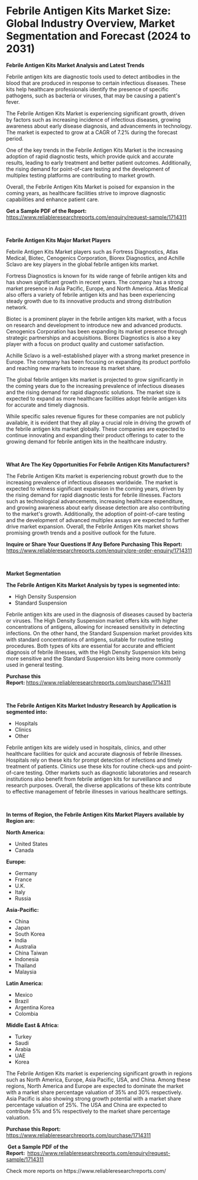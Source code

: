 <p><h1>Febrile Antigen Kits Market Size: Global Industry Overview, Market Segmentation and Forecast (2024 to 2031)</h1></p><p><strong>Febrile Antigen Kits Market Analysis and Latest Trends</strong></p>
<p><p>Febrile antigen kits are diagnostic tools used to detect antibodies in the blood that are produced in response to certain infectious diseases. These kits help healthcare professionals identify the presence of specific pathogens, such as bacteria or viruses, that may be causing a patient's fever.</p><p>The Febrile Antigen Kits Market is experiencing significant growth, driven by factors such as increasing incidence of infectious diseases, growing awareness about early disease diagnosis, and advancements in technology. The market is expected to grow at a CAGR of 7.2% during the forecast period.</p><p>One of the key trends in the Febrile Antigen Kits Market is the increasing adoption of rapid diagnostic tests, which provide quick and accurate results, leading to early treatment and better patient outcomes. Additionally, the rising demand for point-of-care testing and the development of multiplex testing platforms are contributing to market growth.</p><p>Overall, the Febrile Antigen Kits Market is poised for expansion in the coming years, as healthcare facilities strive to improve diagnostic capabilities and enhance patient care.</p></p>
<p><strong>Get a Sample PDF of the Report:&nbsp;</strong> <a href="https://www.reliableresearchreports.com/enquiry/request-sample/1714311">https://www.reliableresearchreports.com/enquiry/request-sample/1714311</a></p>
<p>&nbsp;</p>
<p><strong>Febrile Antigen Kits Major Market Players</strong></p>
<p><p>Febrile Antigen Kits Market players such as Fortress Diagnostics, Atlas Medical, Biotec, Cenogenics Corporation, Biorex Diagnostics, and Achille Sclavo are key players in the global febrile antigen kits market.</p><p>Fortress Diagnostics is known for its wide range of febrile antigen kits and has shown significant growth in recent years. The company has a strong market presence in Asia Pacific, Europe, and North America. Atlas Medical also offers a variety of febrile antigen kits and has been experiencing steady growth due to its innovative products and strong distribution network.</p><p>Biotec is a prominent player in the febrile antigen kits market, with a focus on research and development to introduce new and advanced products. Cenogenics Corporation has been expanding its market presence through strategic partnerships and acquisitions. Biorex Diagnostics is also a key player with a focus on product quality and customer satisfaction.</p><p>Achille Sclavo is a well-established player with a strong market presence in Europe. The company has been focusing on expanding its product portfolio and reaching new markets to increase its market share.</p><p>The global febrile antigen kits market is projected to grow significantly in the coming years due to the increasing prevalence of infectious diseases and the rising demand for rapid diagnostic solutions. The market size is expected to expand as more healthcare facilities adopt febrile antigen kits for accurate and timely diagnosis.</p><p>While specific sales revenue figures for these companies are not publicly available, it is evident that they all play a crucial role in driving the growth of the febrile antigen kits market globally. These companies are expected to continue innovating and expanding their product offerings to cater to the growing demand for febrile antigen kits in the healthcare industry.</p></p>
<p>&nbsp;</p>
<p><strong>What Are The Key Opportunities For Febrile Antigen Kits Manufacturers?</strong></p>
<p><p>The Febrile Antigen Kits market is experiencing robust growth due to the increasing prevalence of infectious diseases worldwide. The market is expected to witness significant expansion in the coming years, driven by the rising demand for rapid diagnostic tests for febrile illnesses. Factors such as technological advancements, increasing healthcare expenditure, and growing awareness about early disease detection are also contributing to the market's growth. Additionally, the adoption of point-of-care testing and the development of advanced multiplex assays are expected to further drive market expansion. Overall, the Febrile Antigen Kits market shows promising growth trends and a positive outlook for the future.</p></p>
<p><strong>Inquire or Share Your Questions If Any Before Purchasing This Report:</strong> <a href="https://www.reliableresearchreports.com/enquiry/pre-order-enquiry/1714311">https://www.reliableresearchreports.com/enquiry/pre-order-enquiry/1714311</a></p>
<p>&nbsp;</p>
<p><strong>Market Segmentation</strong></p>
<p><strong>The Febrile Antigen Kits Market Analysis by types is segmented into:</strong></p>
<p><ul><li>High Density Suspension</li><li>Standard Suspension</li></ul></p>
<p><p>Febrile antigen kits are used in the diagnosis of diseases caused by bacteria or viruses. The High Density Suspension market offers kits with higher concentrations of antigens, allowing for increased sensitivity in detecting infections. On the other hand, the Standard Suspension market provides kits with standard concentrations of antigens, suitable for routine testing procedures. Both types of kits are essential for accurate and efficient diagnosis of febrile illnesses, with the High Density Suspension kits being more sensitive and the Standard Suspension kits being more commonly used in general testing.</p></p>
<p><strong>Purchase this Report:&nbsp;</strong><a href="https://www.reliableresearchreports.com/purchase/1714311">https://www.reliableresearchreports.com/purchase/1714311</a></p>
<p>&nbsp;</p>
<p><strong>The Febrile Antigen Kits Market Industry Research by Application is segmented into:</strong></p>
<p><ul><li>Hospitals</li><li>Clinics</li><li>Other</li></ul></p>
<p><p>Febrile antigen kits are widely used in hospitals, clinics, and other healthcare facilities for quick and accurate diagnosis of febrile illnesses. Hospitals rely on these kits for prompt detection of infections and timely treatment of patients. Clinics use these kits for routine check-ups and point-of-care testing. Other markets such as diagnostic laboratories and research institutions also benefit from febrile antigen kits for surveillance and research purposes. Overall, the diverse applications of these kits contribute to effective management of febrile illnesses in various healthcare settings.</p></p>
<p>&nbsp;</p>
<p><strong>In terms of Region, the Febrile Antigen Kits Market Players available by Region are:</strong></p>
<p>
    <p> <strong> North America: </strong>
        <ul>
            <li>United States</li>
            <li>Canada</li>
        </ul>
        </p> 
    <p> <strong> Europe: </strong>
        <ul>
            <li>Germany</li>
            <li>France</li>
            <li>U.K.</li>
            <li>Italy</li>
            <li>Russia</li>
        </ul>
        </p> 
    <p> <strong> Asia-Pacific: </strong>
        <ul>
            <li>China</li>
            <li>Japan</li>
            <li>South Korea</li>
            <li>India</li>
            <li>Australia</li>
            <li>China Taiwan</li>
            <li>Indonesia</li>
            <li>Thailand</li>
            <li>Malaysia</li>
        </ul>
        </p> 
    <p> <strong> Latin America: </strong>
        <ul>
            <li>Mexico</li>
            <li>Brazil</li>
            <li>Argentina Korea</li>
            <li>Colombia</li>
        </ul>
        </p> 
    <p> <strong> Middle East & Africa: </strong>
        <ul>
            <li>Turkey</li>
            <li>Saudi</li>
            <li>Arabia</li>
            <li>UAE</li>
            <li>Korea</li>
        </ul>
    </p>
    </p>
<p><p>The Febrile Antigen Kits market is experiencing significant growth in regions such as North America, Europe, Asia Pacific, USA, and China. Among these regions, North America and Europe are expected to dominate the market with a market share percentage valuation of 35% and 30% respectively. Asia Pacific is also showing strong growth potential with a market share percentage valuation of 25%. The USA and China are expected to contribute 5% and 5% respectively to the market share percentage valuation.</p></p>
<p><strong>Purchase this Report: </strong><a href="https://www.reliableresearchreports.com/purchase/1714311">https://www.reliableresearchreports.com/purchase/1714311</a></p>
<p>&nbsp;<strong>Get a Sample PDF of the Report:&nbsp;&nbsp;</strong><a href="https://www.reliableresearchreports.com/enquiry/request-sample/1714311">https://www.reliableresearchreports.com/enquiry/request-sample/1714311</a></p>
<p><strong></strong></p>
<p>Check more reports on https://www.reliableresearchreports.com/</p>